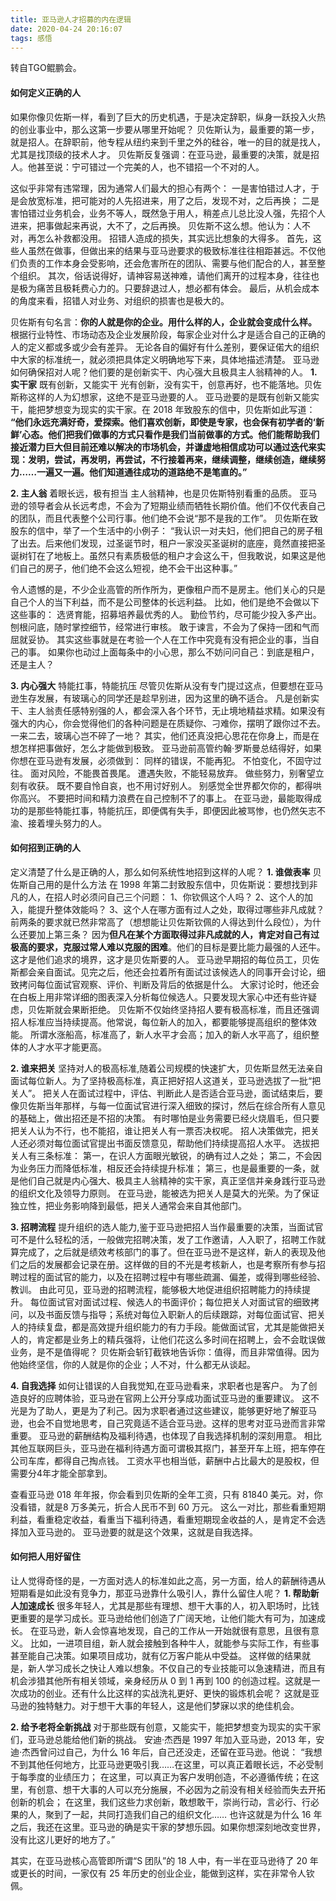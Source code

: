 ```yaml
---
title: 亚马逊人才招募的内在逻辑
date: 2020-04-24 20:16:07
tags: 感悟
---
```

转自TGO鲲鹏会。
#### 如何定义正确的人

如果你像贝佐斯一样，看到了巨大的历史机遇，于是决定辞职，纵身一跃投入火热的创业事业中，那么这第一步要从哪里开始呢？
贝佐斯认为，最重要的第一步，就是招人。在辞职前，他专程从纽约来到千里之外的硅谷，唯一的目的就是找人，尤其是找顶级的技术人才。
贝佐斯反复强调：在亚马逊，最重要的决策，就是招人。他甚至说：宁可错过一个完美的人，也不错招一个不对的人。

这似乎非常有违常理，因为通常人们最大的担心有两个：
一是害怕错过人才，于是会放宽标准，把可能对的人先招进来，用了之后，发现不对，之后再换；
二是害怕错过业务机会，业务不等人，既然急于用人，稍差点儿总比没人强，先招个人进来，把事做起来再说，大不了，之后再换。
贝佐斯不这么想。他认为：人不对，再怎么补救都没用。
招错人造成的损失，其实远比想象的大得多。
首先，这些人虽然在做事，但做出来的结果与亚马逊要求的极致标准往往相距甚远。不仅他们负责的工作本身会受影响，还会危害所在的团队、需要与他们配合的人，甚至整个组织。
其次，俗话说得好，请神容易送神难，请他们离开的过程本身，往往也是极为痛苦且极耗费心力的。只要辞退过人，想必都有体会。
最后，从机会成本的角度来看，招错人对业务、对组织的损害也是极大的。

贝佐斯有句名言：**你的人就是你的企业。用什么样的人，企业就会变成什么样。**
根据行业特性、市场动态及企业发展阶段，每家企业对什么才是适合自己的正确的人的定义都或多或少会有差异。
无论各自的偏好有什么差别，要保证偌大的组织中大家的标准统一，就必须把具体定义明确地写下来，具体地描述清楚。
亚马逊如何确保招对人呢？他们要的是创新实干、内心强大且极具主人翁精神的人。
**1. 实干家**
既有创新，又能实干
光有创新，没有实干，创意再好，也不能落地。贝佐斯称这样的人为幻想家，这绝不是亚马逊要的人。
亚马逊要的是既有创新又能实干，能把梦想变为现实的实干家。在 2018 年致股东的信中，贝佐斯如此写道：
**“他们永远充满好奇，爱探索。他们喜欢创新，即使是专家，也会保有初学者的‘新鲜’心态。他们把我们做事的方式只看作是我们当前做事的方式。他们能帮助我们接近潜力巨大但目前还难以解决的市场机会，并谦虚地相信成功可以通过迭代来实现：发明，尝试，再发明，再尝试，不行接着再来，继续调整，继续创造，继续努力……一遍又一遍。他们知道通往成功的道路绝不是笔直的。”**

**2. 主人翁**
着眼长远，极有担当
主人翁精神，也是贝佐斯特别看重的品质。
亚马逊的领导者会从长远考虑，不会为了短期业绩而牺牲长期价值。他们不仅代表自己的团队，而且代表整个公司行事。他们绝不会说“那不是我的工作”。
贝佐斯在致股东的信中，举了一个生活中的小例子：
“我认识一对夫妇，他们把自己的房子租了出去。后来他们发现，过圣诞节时，租户一家没买圣诞树的底座，竟然直接把圣诞树钉在了地板上。虽然只有素质极低的租户才会这么干，但我敢说，如果这是他们自己的房子，他们绝不会这么短视，绝不会干出这种事。”

令人遗憾的是，不少企业高管的所作所为，更像租户而不是房主。他们关心的只是自己个人的当下利益，而不是公司整体的长远利益。
比如，他们是绝不会做以下这些事的：
选贤育能，招募培养最优秀的人。
勤俭节约，尽可能少投入多产出。
刨根问底，随时掌控细节，经常进行审核。
敢于谏言，不会为了保持一团和气而屈就妥协。
其实这些事就是在考验一个人在工作中究竟有没有把企业的事，当自己的事。
如果你也动过上面每条中的小心思，那么不妨问问自己：到底是租户，还是主人？

**3. 内心强大**
特能扛事，特能抗压
尽管贝佐斯从没有专门提过这点，但要想在亚马逊生存发展，有玻璃心的同学还是趁早别进，因为这里的确不适合。
凡是创新实干、主人翁责任感特别强的人，都会深入各个环节，无止境地精益求精。如果没有强大的内心，你会觉得他们的各种问题是在质疑你、刁难你，摆明了跟你过不去。
一来二去，玻璃心岂不碎了一地？
其实，他们还真没把心思花在你身上，而是在想怎样把事做好，怎么才能做到极致。
亚马逊前高管约翰·罗斯曼总结得好，如果你想在亚马逊有发展，必须做到：
同样的错误，不能再犯。
不怕变化，不固守过往。
面对风险，不能畏首畏尾。
遭遇失败，不能轻易放弃。
做些努力，别奢望立刻有收获。
既不要自怜自哀，也不用讨好别人。
别感觉全世界都欠你的，都得哄你高兴。
不要把时间和精力浪费在自己控制不了的事上。
在亚马逊，最能取得成功的是那些特能扛事，特能抗压，即便偶有失手，即便因此被骂惨，也仍然矢志不渝、接着埋头努力的人。

#### 如何招到正确的人
定义清楚了什么是正确的人，那么如何系统性地招到这样的人呢？
**1. 谁做表率**
贝佐斯自己用的是什么方法
在 1998 年第二封致股东信中，贝佐斯说：要想找到非凡的人，在招人时必须问自己三个问题：
1、你钦佩这个人吗？
2、这个人的加入，能提升整体效能吗？
3、这个人在哪方面有过人之处，取得过哪些非凡成就？
前两条的要求就已然非常高了（想想能让贝佐斯钦佩的人得达到什么段位），为什么还要加上第三条？
因为**但凡在某个方面取得过非凡成就的人，肯定对自己有过极高的要求，克服过常人难以克服的困难**。他们的目标是要比能力最强的人还牛。这才是他们追求的境界，这才是贝佐斯要的人。
亚马逊早期招的每位员工，贝佐斯都会亲自面试。见完之后，他还会拉着所有面试过该候选人的同事开会讨论，细致拷问每位面试官观察、评价、判断及背后的依据是什么。
大家讨论时，他还会在白板上用非常详细的图表深入分析每位候选人。只要发现大家心中还有些许疑虑，贝佐斯就会果断拒绝。
贝佐斯不仅始终坚持招人要有极高标准，而且还强调招人标准应当持续提高。他常说，每位新人的加入，都要能够提高组织的整体效能。
所谓水涨船高，标准高了，新人水平才会高；加入的新人水平高了，组织整体的人才水平才能更高。

**2. 谁来把关**
坚持对人的极高标准,随着公司规模的快速扩大，贝佐斯显然无法亲自面试每位新人。为了坚持极高标准，真正把好招人这道关，亚马逊选拔了一批“把关人”。
把关人在面试过程中，评估、判断此人是否适合亚马逊，面试结束后，要像贝佐斯当年那样，与每一位面试官进行深入细致的探讨，然后在综合所有人意见的基础上，做出招还是不招的决策。
有时哪怕是业务需要已经火烧眉毛，但只要把关人认为不行，也不能招，谁让把关人有一票否决权呢。
招人决策做完，把关人还必须对每位面试官提出书面反馈意见，帮助他们持续提高招人水平。
选拔把关人有三条标准：
第一，在识人方面眼光敏锐，的确有过人之处；
第二，不会因为业务压力而降低标准，相反还会持续提升标准；
第三，也是最重要的一条，就是他们自己就是内心强大、极具主人翁精神的实干家，真正坚信并亲身践行亚马逊的组织文化及领导力原则。
在亚马逊，能被选为把关人是莫大的光荣。为了保证独立性，把业务影响降到最低，把关人通常会来自其他部门。

**3. 招聘流程**
提升组织的选人能力,鉴于亚马逊把招人当作最重要的决策，当面试官可不是什么轻松的活，一般做完招聘决策，发了工作邀请，人入职了，招聘工作就算完成了，之后就是绩效考核部门的事了。但在亚马逊不是这样，新人的表现及他们之后的发展都会记录在册。这样做的目的不光是考核新人，也是考察所有参与招聘过程的面试官的能力，以及在招聘过程中有哪些疏漏、偏差，或得到哪些经验、教训。
由此可见，亚马逊的招聘流程，能够极大地促进组织招聘能力的持续提升。
每位面试官对面试过程、候选人的书面评价；每位把关人对面试官的细致拷问，以及书面反馈与指导；系统对每位入职新人的后续跟踪，对每位面试官、把关人的持续复盘，都是高效提升组织能力的有力手段。能做面试官，尤其是能做把关人的，肯定都是业务上的精兵强将，让他们花这么多时间在招聘上，会不会耽误做业务，是不是值得呢？
贝佐斯会斩钉截铁地告诉你：值得，而且非常值得。因为他始终坚信，你的人就是你的企业；人不对，什么都无从谈起。

**4. 自我选择**
如何让错误的人自我觉知,在亚马逊看来，求职者也是客户。
为了创造良好的应聘体验，亚马逊在官网上公开分享成功面试亚马逊的重要建议。
这不光是为了助人，更是为了利己。因为求职者通过这些建议，能够更好地了解亚马逊，也会不自觉地思考，自己究竟适不适合亚马逊。这样的思考对亚马逊而言非常重要。
亚马逊的薪酬结构及福利待遇，也体现了自我选择机制的深刻用意。
相比其他互联网巨头，亚马逊在福利待遇方面可谓极其抠门，甚至开车上班，把车停在公司车库，都得自己掏点钱。
工资水平也相当低，薪酬中占比最大的是股权，但需要分4年才能全部拿到。

查看亚马逊 018 年年报，你会看到贝佐斯的全年工资，只有 81840 美元。对，你没看错，就是8 万多美元，折合人民币不到 60 万元。
这么一对比，那些看重短期利益，看重稳定收益，看重当下福利待遇，看重短期现金收益的人，是肯定不会选择加入亚马逊的。
亚马逊要的就是这个效果，这就是自我选择。

#### 如何把人用好留住
让人觉得奇怪的是，一方面对选人的标准如此之高，另一方面，给人的薪酬待遇从短期看是如此没有竞争力，那亚马逊靠什么吸引人，靠什么留住人呢？
**1. 帮助新人加速成长**
很多年轻人，尤其是那些有理想、想干大事的人，初入职场时，比钱更重要的是学习成长。亚马逊给他们创造了广阔天地，让他们能大有可为，加速成长。
在亚马逊，新人会惊喜地发现，自己的工作从一开始就很有意思，且很有意义。
比如，一进项目组，新人就会接触到各种牛人，就能参与实际工作，有些事甚至能自己决策。如果项目成功，就有亿万客户能从中受益。
这样做的结果就是，新人学习成长之快让人难以想象。不仅自己的专业技能可以急速精进，而且有机会涉猎其他所有相关领域，亲身经历从 0 到 1 再到 100 的创造过程。这就是一次成功的创业。还有什么比这样的实战洗礼更好、更快的锻炼机会呢？
这就是亚马逊的独特魅力。对于想干大事的年轻人，这是他们梦寐以求的绝佳机会。

**2. 给予老将全新挑战**
对于那些既有创意，又能实干，能把梦想变为现实的实干家们，亚马逊总能给他们新的挑战。
安迪·杰西是 1997 年加入亚马逊，2013 年，安迪·杰西曾问过自己，为什么 16 年后，自己还没走，还留在亚马逊。他说：
“我想不到其他任何地方，比亚马逊更吸引我……在这里，可以真正着眼长远，不必受制于每季度的业绩压力；
在这里，可以真正为客户发明创造，不必遵循传统；在这里，有创意、想干大事的人可以充分施展，不必因为之前没有相关经验而失去开拓创新的机会；
在这里，我们这些力求创新，敢想敢干，崇尚行动，言必行、行必果的人，聚到了一起，共同打造我们自己的组织文化……
也许这就是为什么 16 年之后，我还在这里。亚马逊的确是实干家的梦想乐园。如果你想深刻地改变世界，没有比这儿更好的地方了。”

其实，在亚马逊核心高管即所谓“S 团队”的 18 人中，有一半在亚马逊待了 20 年或更长的时间，一家仅有 25 年历史的创业企业，能做到这样，实在非常令人钦佩。